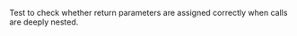 [//]: # (MAIN: ctx.Class)
Test to check whether return parameters are assigned correctly when calls are deeply nested.
